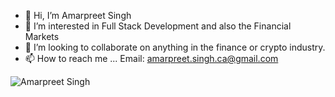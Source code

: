 - 👋 Hi, I’m Amarpreet Singh
- 👀 I’m interested in Full Stack Development and also the Financial Markets
- 💞️ I’m looking to collaborate on anything in the finance or crypto industry.
- 📫 How to reach me ...
Email: amarpreet.singh.ca@gmail.com

<!---
Ampit/Ampit is a ✨ special ✨ repository because its `README.md` (this file) appears on your GitHub profile.
You can click the Preview link to take a look at your changes.
--->



![Amarpreet Singh](https://github-readme-stats.vercel.app/api?username=ampit&show_icons=true&theme=tokyonight)
